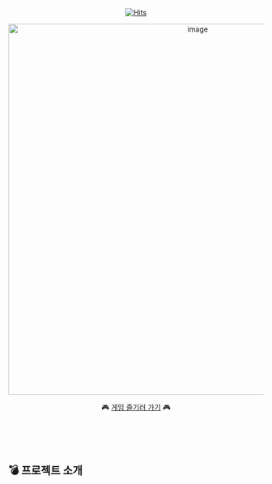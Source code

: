 <div align=center>
  
[![Hits](https://hits.seeyoufarm.com/api/count/incr/badge.svg?url=https%3A%2F%2Fgithub.com%2Fmini-game-world&count_bg=%2379C83D&title_bg=%23555555&icon=&icon_color=%23E7E7E7&title=hits&edge_flat=false)](https://hits.seeyoufarm.com)

<img width="732" alt="image" src="https://github.com/user-attachments/assets/e13b1eaf-e861-46da-85e9-7ad3b08ef1cd">


🎮  [게임 즐기러 가기](https://mini-game-world.com/)   🎮 

</div>

</br>
</br>
</br>

## 💣 프로젝트 소개
